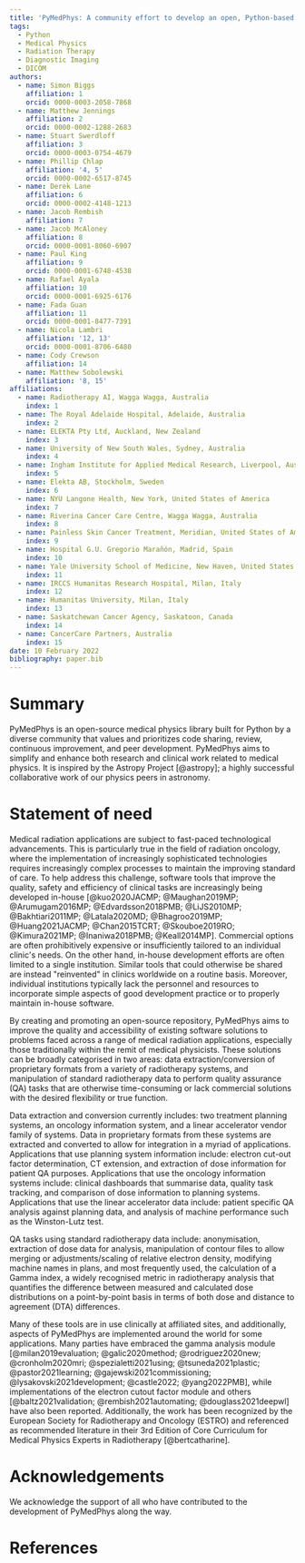 ```yaml
---
title: 'PyMedPhys: A community effort to develop an open, Python-based standard library for medical physics applications'
tags:
  - Python
  - Medical Physics
  - Radiation Therapy
  - Diagnostic Imaging
  - DICOM
authors:
  - name: Simon Biggs
    affiliation: 1
    orcid: 0000-0003-2058-7868
  - name: Matthew Jennings
    affiliation: 2
    orcid: 0000-0002-1288-2683
  - name: Stuart Swerdloff
    affiliation: 3
    orcid: 0000-0003-0754-4679
  - name: Phillip Chlap
    affiliation: '4, 5'
    orcid: 0000-0002-6517-8745
  - name: Derek Lane
    affiliation: 6
    orcid: 0000-0002-4148-1213
  - name: Jacob Rembish
    affiliation: 7
  - name: Jacob McAloney
    affiliation: 8
    orcid: 0000-0001-8060-6907
  - name: Paul King
    affiliation: 9
    orcid: 0000-0001-6748-4538
  - name: Rafael Ayala
    affiliation: 10
    orcid: 0000-0001-6925-6176
  - name: Fada Guan
    affiliation: 11
    orcid: 0000-0001-8477-7391
  - name: Nicola Lambri
    affiliation: '12, 13'
    orcid: 0000-0001-8706-6480
  - name: Cody Crewson
    affiliation: 14
  - name: Matthew Sobolewski
    affiliation: '8, 15'
affiliations:
  - name: Radiotherapy AI, Wagga Wagga, Australia
    index: 1
  - name: The Royal Adelaide Hospital, Adelaide, Australia
    index: 2
  - name: ELEKTA Pty Ltd, Auckland, New Zealand
    index: 3
  - name: University of New South Wales, Sydney, Australia
    index: 4
  - name: Ingham Institute for Applied Medical Research, Liverpool, Australia
    index: 5
  - name: Elekta AB, Stockholm, Sweden
    index: 6
  - name: NYU Langone Health, New York, United States of America
    index: 7
  - name: Riverina Cancer Care Centre, Wagga Wagga, Australia
    index: 8
  - name: Painless Skin Cancer Treatment, Meridian, United States of America
    index: 9
  - name: Hospital G.U. Gregorio Marañón, Madrid, Spain
    index: 10
  - name: Yale University School of Medicine, New Haven, United States of America
    index: 11
  - name: IRCCS Humanitas Research Hospital, Milan, Italy
    index: 12
  - name: Humanitas University, Milan, Italy
    index: 13
  - name: Saskatchewan Cancer Agency, Saskatoon, Canada
    index: 14
  - name: CancerCare Partners, Australia
    index: 15
date: 10 February 2022
bibliography: paper.bib
---
```


# Summary

PyMedPhys is an open-source medical physics library built for Python by a
diverse community that values and prioritizes code sharing, review,
continuous improvement, and peer development. PyMedPhys aims to simplify
and enhance both research and clinical work related to medical physics. It
is inspired by the Astropy Project [@astropy]; a highly successful
collaborative work of our physics peers in astronomy.

# Statement of need

Medical radiation applications are subject to fast-paced technological
advancements. This is particularly true in the field of radiation oncology,
where the implementation of increasingly sophisticated technologies requires
increasingly complex processes to maintain the improving standard of care. To
help address this challenge, software tools that improve the quality, safety
and efficiency of clinical tasks are increasingly being developed in-house
[@kuo2020JACMP; @Maughan2019MP; @Arumugam2016MP; @Edvardsson2018PMB; @LiJS2010MP;
@Bakhtiari2011MP; @Latala2020MD; @Bhagroo2019MP; @Huang2021JACMP; @Chan2015TCRT;
@Skouboe2019RO; @Kimura2021MP; @Inaniwa2018PMB; @Keall2014MP].
Commercial options are often prohibitively expensive or insufficiently tailored
to an individual clinic's needs. On the other hand, in-house development
efforts are often limited to a single institution. Similar tools that could
otherwise be shared are instead "reinvented" in clinics worldwide on a routine
basis. Moreover, individual institutions typically lack the personnel and
resources to incorporate simple aspects of good development practice or to
properly maintain in-house software.

By creating and promoting an open-source repository, PyMedPhys aims to improve
the quality and accessibility of existing software solutions to problems faced
across a range of medical radiation applications, especially those
traditionally within the remit of medical physicists. These solutions can be
broadly categorised in two areas: data extraction/conversion of proprietary
formats from a variety of radiotherapy systems, and manipulation of standard
radiotherapy data to perform quality assurance (QA) tasks that are otherwise
time-consuming or lack commercial solutions with the desired flexibility or
true function.

Data extraction and conversion currently includes: two treatment planning
systems, an oncology information system, and a linear accelerator vendor
family of systems. Data in proprietary formats from these systems are
extracted and converted to allow for integration in a myriad of applications.
Applications that use planning system information include: electron cut-out
factor determination, CT extension, and extraction of dose information for
patient QA purposes. Applications that use the oncology information systems
include: clinical dashboards that summarise data, quality task tracking, and
comparison of dose information to planning systems. Applications that use the
linear accelerator data include: patient specific QA analysis against planning
data, and analysis of machine performance such as the Winston-Lutz test.

QA tasks using standard radiotherapy data include: anonymisation, extraction
of dose data for analysis, manipulation of contour files to allow merging or
adjustments/scaling of relative electron density, modifying machine names
in plans, and most frequently used, the calculation of a Gamma index, a widely
recognised metric in radiotherapy analysis that quantifies the difference
between measured and calculated dose distributions on a point-by-point basis
in terms of both dose and distance to agreement (DTA) differences.

Many of these tools are in use clinically at affiliated sites, and
additionally, aspects of PyMedPhys are implemented around the world for some
applications. Many parties have embraced the gamma analysis module
[@milan2019evaluation; @galic2020method; @rodriguez2020new; @cronholm2020mri;
@spezialetti2021using; @tsuneda2021plastic; @pastor2021learning;
@gajewski2021commissioning; @lysakovski2021development; @castle2022; @yang2022PMB],
while implementations of the electron cutout factor module and others
[@baltz2021validation; @rembish2021automating; @douglass2021deepwl] have also
been reported. Additionally, the work has been recognized by the European
Society for Radiotherapy and Oncology (ESTRO) and referenced as recommended
literature in their 3rd Edition of Core Curriculum for Medical Physics Experts
in Radiotherapy [@bertcatharine].

# Acknowledgements

We acknowledge the support of all who have contributed to the development of
PyMedPhys along the way.

# References
